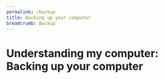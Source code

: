 ```yaml
---
permalink: /backup
title: Backing up your computer
breadcrumb: Backup
---
```


# Understanding my computer: Backing up your computer


